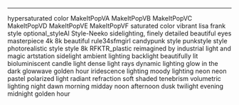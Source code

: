 ---
hypersaturated color
MakeItPopVA
MakeItPopVB
MakeItPopVC
MakeItPopVD
MakeItPopVE
MakeItPopVF
saturated color
vibrant
lisa frank style
optional_styleAI
Style-Neeko
sidelighting, finely detailed beautiful eyes
masterpiece
4k
8k
beautiful
rule34sfmgirl
candypunk style
punkstyle style
photorealistic style
style
8k
RFKTR_plastic
reimagined by industrial light and magic
artstation
sidelight
ambient lighting
backlight
beautifully lit
bioluminiscent
candle light
dense light rays
dynamic lighting
glow in the dark
glowwave
golden hour
iridescence
lighting
moody lighting
neon
neon pastel
polarized light
radiant
refraction
soft shaded
tenebrism
volumetric lighting
night
dawn
morning
midday
noon
afternoon
dusk
twilight
evening
midnight
golden hour
